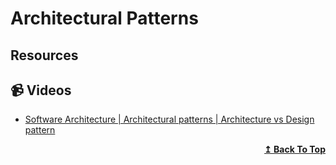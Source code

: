 # Architectural Patterns

## Resources

## 📹 Videos

- [Software Architecture | Architectural patterns | Architecture vs Design pattern](https://www.youtube.com/watch?v=lTkL1oIMiaU&t=769s)

<div align="right">
  <b><a href="#contents">↥ Back To Top</a></b>
</div>
